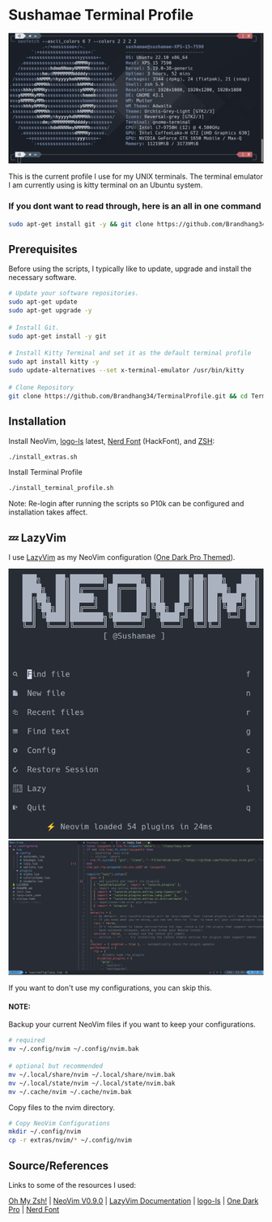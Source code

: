 # Sushamae Terminal Profile

<!-- ![Terminal NeoFetch](README_IMGs/TerminalProfile.png) -->
<p align="center">
  <img src="README_IMGs/TerminalProfile.png" />
</p>

This is the current profile I use for my UNIX terminals. The terminal emulator I am currently using is kitty terminal on an Ubuntu system.

### If you dont want to read through, here is an all in one command

```bash
sudo apt-get install git -y && git clone https://github.com/Brandhang34/TerminalProfile.git && cd TerminalProfile && ./install_extras.sh && ./install_terminal_profile.sh
```

## Prerequisites

Before using the scripts, I typically like to update, upgrade and install the necessary software.

```bash
# Update your software repositories.
sudo apt-get update
sudo apt-get upgrade -y

# Install Git.
sudo apt-get install -y git

# Install Kitty Terminal and set it as the default terminal profile
sudo apt install kitty -y
sudo update-alternatives --set x-terminal-emulator /usr/bin/kitty

# Clone Repository
git clone https://github.com/Brandhang34/TerminalProfile.git && cd TerminalProfile
```

## Installation

Install NeoVim, [logo-ls](https://github.com/Yash-Handa/logo-ls) latest, [Nerd Font](https://www.nerdfonts.com/) (HackFont), and [ZSH](https://github.com/ohmyzsh/ohmyzsh/wiki/Installing-ZSH):

```bash
./install_extras.sh
```

Install Terminal Profile

```bash
./install_terminal_profile.sh
```

Note: Re-login after running the scripts so P10k can be configured and installation takes affect.

## 💤 LazyVim

I use [LazyVim](https://github.com/LazyVim/LazyVim) as my NeoVim configuration ([One Dark Pro Themed](https://github.com/olimorris/onedarkpro.nvim)).

<!-- ![LazyVimDefaultPage](README_IMGs/LazyVimDefaultPage.png) -->
<!-- ![LazyVimSample](README_IMGs/LazyVimSample.png) -->

<p align="center">
  <img src="README_IMGs/LazyVimDefaultPage.png" />
  <img src="README_IMGs/LazyVimSample.png" />
</p>

If you want to don't use my configurations, you can skip this.

#### NOTE:

Backup your current NeoVim files if you want to keep your configurations.

```bash
# required
mv ~/.config/nvim ~/.config/nvim.bak

# optional but recommended
mv ~/.local/share/nvim ~/.local/share/nvim.bak
mv ~/.local/state/nvim ~/.local/state/nvim.bak
mv ~/.cache/nvim ~/.cache/nvim.bak
```

Copy files to the nvim directory.

```bash
# Copy NeoVim Configurations
mkdir ~/.config/nvim
cp -r extras/nvim/* ~/.config/nvim
```

## Source/References

Links to some of the resources I used:

[Oh My Zsh!](https://medium.com/wearetheledger/oh-my-zsh-made-for-cli-lovers-installation-guide-3131ca5491fb) | [NeoVim V0.9.0](https://github.com/neovim/neovim/releases/tag/v0.9.0) | [LazyVim Documentation](https://lazyvim.github.io/installation) | [logo-ls](https://github.com/Yash-Handa/logo-ls) | [One Dark Pro](https://github.com/olimorris/onedarkpro.nvim) | [Nerd Font](https://www.nerdfonts.com/)
